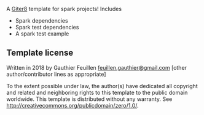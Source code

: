 A [Giter8][g8] template for spark projects!
Includes 

* Spark dependencies
* Spark test dependencies
* A spark test example

Template license
----------------
Written in 2018 by Gauthier Feuillen feuillen.gauthier@gmail.com
[other author/contributor lines as appropriate]

To the extent possible under law, the author(s) have dedicated all copyright and related
and neighboring rights to this template to the public domain worldwide.
This template is distributed without any warranty. See <http://creativecommons.org/publicdomain/zero/1.0/>.

[g8]: http://www.foundweekends.org/giter8/
